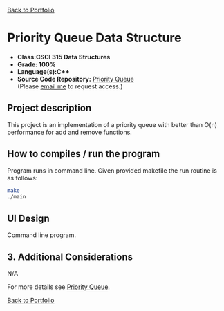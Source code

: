 [Back to Portfolio](./)

Priority Queue Data Structure
===============

-   **Class:CSCI 315 Data Structures** 
-   **Grade: 100%**
-   **Language(s):C++**
-   **Source Code Repository:** [Priority Queue](https://github.com/Kaigan90/Priority-Queue)  
    (Please [email me](mailto:jwood11190@gmail.com?subject=GitHub%20Access) to request access.)

## Project description
This project is an implementation of a priority queue with better than O(n) performance for add and remove functions. 

## How to compiles / run the program

Program runs in command line.  Given provided makefile the run routine is as follows:
```bash
make
./main
```

## UI Design

Command line program.

## 3. Additional Considerations
N/A

For more details see [Priority Queue](https://github.com/Kaigan90/Priority-Queue).

[Back to Portfolio](./)
